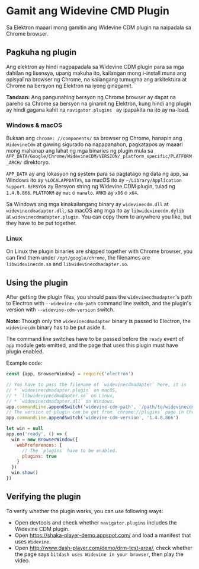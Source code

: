 # Gamit ang Widevine CMD Plugin

Sa Elektron maaari mong gamitin ang Widevine CDM plugin na naipadala sa Chrome browser.

## Pagkuha ng plugin

Ang elektron ay hindi nagpapadala sa Widevine CDM plugin para sa mga dahilan ng lisensya, upang makuha ito, kailangan mong i-install muna ang opisyal na browser ng Chrome, na kailangang tumugma ang arkitektura at Chrome na bersyon ng Elektron na iyong ginagamit.

**Tandaan:** Ang pangunahing bersyon ng Chrome browser ay dapat na pareho sa Chrome sa bersyon na ginamit ng Elektron, kung hindi ang plugin ay hindi gagana kahit na `navigator.plugins ` ay ipapakita na ito ay na-load.

### Windows & macOS

Buksan ang `chrome: //components/` sa browser ng Chrome, hanapin ang `WidevineCdm` at gawing sigurado na napapanahon, pagkatapos ay maaari mong mahanap ang lahat ng mga binaries ng plugin mula sa `APP_DATA/Google/Chrome/WidevineCDM/VERSION/_platform_specific/PLATFORM_ARCH/` direktoryo.

`APP_DATA` ay ang lokasyon ng system para sa pagtatago ng data ng app, sa Windows ito ay `%LOCALAPPDATA%`, sa macOS ito ay `~/Library/Application Support`. `BERSYON` ay Bersyon string ng Widevine CDM plugin, tulad ng `1.4.8.866`. `PLATFORM` ay `mac` o `manalo`. `ARKO` ay `x86` o `x64`.

Sa Windows ang mga kinakailangang binary ay `widevinecdm.dll` at `widevinecdmadapter.dll`, sa macOS ang mga ito ay `libwidevinecdm.dylib ` at `widevinecdmadapter.plugin`. You can copy them to anywhere you like, but they have to be put together.

### Linux

On Linux the plugin binaries are shipped together with Chrome browser, you can find them under `/opt/google/chrome`, the filenames are `libwidevinecdm.so` and `libwidevinecdmadapter.so`.

## Using the plugin

After getting the plugin files, you should pass the `widevinecdmadapter`'s path to Electron with `--widevine-cdm-path` command line switch, and the plugin's version with `--widevine-cdm-version` switch.

**Note:** Though only the `widevinecdmadapter` binary is passed to Electron, the `widevinecdm` binary has to be put aside it.

The command line switches have to be passed before the `ready` event of `app` module gets emitted, and the page that uses this plugin must have plugin enabled.

Example code:

```javascript
const {app, BrowserWindow} = require('electron')

// You have to pass the filename of `widevinecdmadapter` here, it is
// * `widevinecdmadapter.plugin` on macOS,
// * `libwidevinecdmadapter.so` on Linux,
// * `widevinecdmadapter.dll` on Windows.
app.commandLine.appendSwitch('widevine-cdm-path', '/path/to/widevinecdmadapter.plugin')
// The version of plugin can be got from `chrome://plugins` page in Chrome.
app.commandLine.appendSwitch('widevine-cdm-version', '1.4.8.866')

let win = null
app.on('ready', () => {
  win = new BrowserWindow({
    webPreferences: {
      // The `plugins` have to be enabled.
      plugins: true
    }
  })
  win.show()
})
```

## Verifying the plugin

To verify whether the plugin works, you can use following ways:

* Open devtools and check whether `navigator.plugins` includes the Widevine CDM plugin.
* Open https://shaka-player-demo.appspot.com/ and load a manifest that uses `Widevine`.
* Open http://www.dash-player.com/demo/drm-test-area/, check whether the page says `bitdash uses Widevine in your browser`, then play the video.